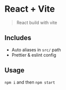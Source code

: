 # React + Vite

> React build with vite

## Includes

- Auto aliases in `src/` path
- Prettier & eslint config

## Usage

`npm i` and then `npm start`